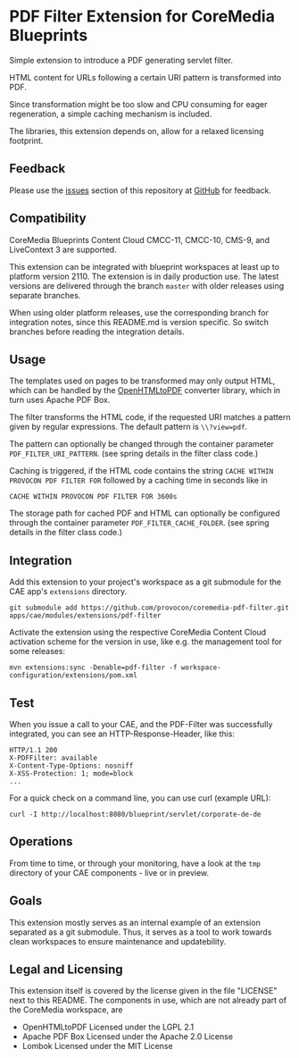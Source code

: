 # PDF Filter Extension for CoreMedia Blueprints

Simple extension to introduce a PDF generating servlet filter.

HTML content for URLs following a certain URI pattern is transformed into PDF.

Since transformation might be too slow and CPU consuming for eager 
regeneration, a simple caching mechanism is included.

The libraries, this extension depends on, allow for a relaxed licensing
footprint.


## Feedback

Please use the [issues][issues] section of this repository at [GitHub][github]
for feedback.


## Compatibility

CoreMedia Blueprints Content Cloud CMCC-11, CMCC-10, CMS-9, and LiveContext 3
are supported.

This extension can be integrated with blueprint workspaces at least up to
platform version 2110. The extension is in daily production use. The latest
versions are delivered through the branch `master` with older releases using
separate branches.

When using older platform releases, use the corresponding branch for
integration notes, since this README.md is version specific. So switch branches
before reading the integration details.


## Usage

The templates used on pages to be transformed may only output HTML, which can
be handled by the [OpenHTMLtoPDF][openhtmltopdf] converter library, which in
turn uses Apache PDF Box.

The filter transforms the HTML code, if the requested URI matches a pattern
given by regular expressions. The default pattern is `\\?view=pdf`.

The pattern can optionally be changed through the container parameter 
`PDF_FILTER_URI_PATTERN`. (see spring details in the filter class code.)

Caching is triggered, if the HTML code contains the string
`CACHE WITHIN PROVOCON PDF FILTER FOR` followed by a caching time in seconds
like in

```
CACHE WITHIN PROVOCON PDF FILTER FOR 3600s
```

The storage path for cached PDF and HTML can optionally be configured through
the container parameter `PDF_FILTER_CACHE_FOLDER`. (see spring details in the
filter class code.)


## Integration

Add this extension to your project's workspace as a git submodule for the CAE
app's `extensions` directory.

```
git submodule add https://github.com/provocon/coremedia-pdf-filter.git apps/cae/modules/extensions/pdf-filter
```

Activate the extension using the respective CoreMedia Content Cloud activation
scheme for the version in use, like e.g. the management tool for some
releases:

```
mvn extensions:sync -Denable=pdf-filter -f workspace-configuration/extensions/pom.xml
```


## Test

When you issue a call to your CAE, and the PDF-Filter was successfully
integrated, you can see an HTTP-Response-Header, like this:

```
HTTP/1.1 200
X-PDFFilter: available
X-Content-Type-Options: nosniff
X-XSS-Protection: 1; mode=block
...
```

For a quick check on a command line, you can use curl (example URL):

```
curl -I http://localhost:8080/blueprint/servlet/corporate-de-de
```


## Operations

From time to time, or through your monitoring, have a look at the `tmp`
directory of your CAE components - live or in preview.


## Goals

This extension mostly serves as an internal example of an extension separated
as a git submodule. Thus, it serves as a tool to work towards clean workspaces
to ensure maintenance and updatebility.


## Legal and Licensing

This extension itself is covered by the license given in the file "LICENSE"
next to this README. The components in use, which are not already part of the
CoreMedia workspace, are

* OpenHTMLtoPDF Licensed under the LGPL 2.1
* Apache PDF Box Licensed under the Apache 2.0 License
* Lombok Licensed under the MIT License


[openhtmltopdf]: https://github.com/danfickle/openhtmltopdf
[issues]: https://github.com/provocon/coremedia-pdf-filter/issues
[github]: https://github.com/provocon/coremedia-pdf-filter
[gitlab]: https://gitlab.com/provocon/coremedia-pdf-filter
